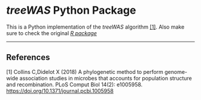 # *treeWAS* Python Package

This is a Python implementation of the *treeWAS* algorithm [[1]](#1). Also make sure to check the original *[R package](https://github.com/caitiecollins/treeWAS/)*

----
## References
<a id="1">[1]</a>  Collins C,Didelot X (2018) A phylogenetic method to perform genome-wide association studies in microbes that accounts for population structure and recombination.
 PLoS Comput Biol 14(2): e1005958. https://doi.org/10.1371/journal.pcbi.1005958